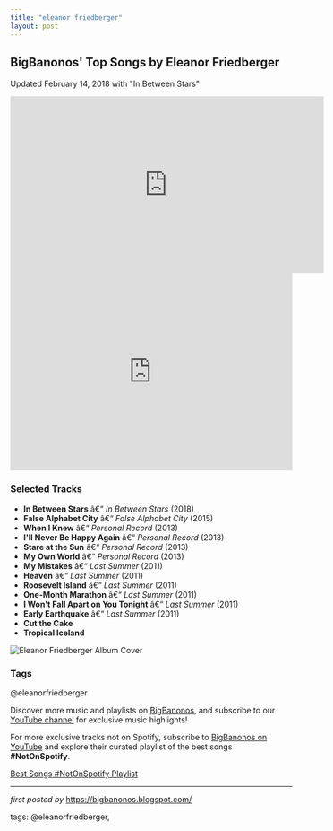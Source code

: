 ```yaml
---
title: "eleanor friedberger"
layout: post
---
```

<h2>BigBanonos' Top Songs by Eleanor Friedberger</h2> <p>Updated February 14, 2018 with "In Between Stars"</p> <div > <iframe allow="accelerometer; autoplay; clipboard-write; encrypted-media; gyroscope; picture-in-picture" allowfullscreen="" frameborder="0" height="315" referrerpolicy="strict-origin-when-cross-origin" src="https://www.youtube.com/embed/v1YiN1yrJDU?si=9rUmG8nIezYfjz7I" title="YouTube video player" width="560"></iframe>
</div> <div > <iframe src="https://open.spotify.com/embed/playlist/6i5BwpIy5Bahn84AWU7K19?utm_source=generator" width="100%" height="352" frameborder="0" allowfullscreen="" allow="autoplay; clipboard-write; encrypted-media; fullscreen; picture-in-picture" loading="lazy"></iframe>
</div> <h3>Selected Tracks</h3>
<ul> <li><strong>In Between Stars</strong> â€“ <em>In Between Stars</em> (2018)</li> <li><strong>False Alphabet City</strong> â€“ <em>False Alphabet City</em> (2015)</li> <li><strong>When I Knew</strong> â€“ <em>Personal Record</em> (2013)</li> <li><strong>I'll Never Be Happy Again</strong> â€“ <em>Personal Record</em> (2013)</li> <li><strong>Stare at the Sun</strong> â€“ <em>Personal Record</em> (2013)</li> <li><strong>My Own World</strong> â€“ <em>Personal Record</em> (2013)</li> <li><strong>My Mistakes</strong> â€“ <em>Last Summer</em> (2011)</li> <li><strong>Heaven</strong> â€“ <em>Last Summer</em> (2011)</li> <li><strong>Roosevelt Island</strong> â€“ <em>Last Summer</em> (2011)</li> <li><strong>One-Month Marathon</strong> â€“ <em>Last Summer</em> (2011)</li> <li><strong>I Won't Fall Apart on You Tonight</strong> â€“ <em>Last Summer</em> (2011)</li> <li><strong>Early Earthquake</strong> â€“ <em>Last Summer</em> (2011)</li> <li><strong>Cut the Cake</strong></li> <li><strong>Tropical Iceland</strong></li>
</ul> <div > <img src="https://upload.wikimedia.org/wikipedia/en/b/b9/Rebound.jpg" alt="Eleanor Friedberger Album Cover" />
</div> <h3>Tags</h3>
<p>@eleanorfriedberger</p> <p>Discover more music and playlists on <a href="https://bigbanonos.blogspot.com/" target="_blank">BigBanonos</a>, and subscribe to our <a href="https://www.youtube.com/@BigBanonos" target="_blank">YouTube channel</a> for exclusive music highlights!</p>


<!--Subscribe and Playlist Links-->
<div>
    <p>For more exclusive tracks not on Spotify, subscribe to <a href="https://www.youtube.com/@BigBanonos" target="_blank">BigBanonos on YouTube</a> and explore their curated playlist of the best songs <strong>#NotOnSpotify</strong>.</p>
    <p><a href="https://www.youtube.com/playlist?list=PLtuNtuTatqI0kFahUCbtbfenC_ET5O_tr" target="_blank">Best Songs #NotOnSpotify Playlist<br /></a></p></div>

<hr />

<p><em>first posted by</em> <a href="https://bigbanonos.blogspot.com/" rel="noopener" target="_new">https://bigbanonos.blogspot.com/</a></p>

<p>tags: @eleanorfriedberger,</p>
